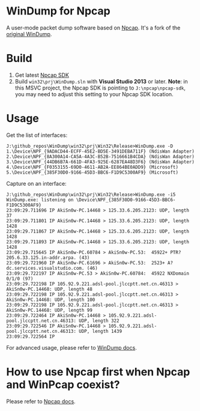 # WinDump for Npcap
A user-mode packet dump software based on [Npcap](https://github.com/nmap/npcap). It's a fork of the [original WinDump](http://www.winpcap.org/windump/).

# Build

1. Get latest [Npcap SDK](https://github.com/nmap/npcap#development-kit)
2. Build ``win32\prj\WinDump.sln`` with **Visual Studio 2013** or later. **Note**: in this MSVC project, the Npcap SDK is pointing to ``J:\npcap\npcap-sdk``, you may need to adjust this setting to your Npcap SDK location.

# Usage
Get the list of interfaces:
```
J:\github_repos\WinDump\win32\prj\Win32\Release>WinDump.exe -D
1.\Device\NPF_{9ADACD44-ECFF-45E2-BD5E-3491DEBA711F} (NdisWan Adapter)
2.\Device\NPF_{8A300A14-CA5A-4A3C-B52B-7516661B4CDA} (NdisWan Adapter)
3.\Device\NPF_{44DB6B7A-661D-4FA3-925E-6287EA48D3F6} (NdisWan Adapter)
4.\Device\NPF_{F0353155-69D0-4611-AB2A-EE864BE0ADD9} (Microsoft)
5.\Device\NPF_{385F30D0-9166-45D3-BBC6-F1D9C5300AF9} (Microsoft)
```

Capture on an interface:

```
J:\github_repos\WinDump\win32\prj\Win32\Release>WinDump.exe -i5
WinDump.exe: listening on \Device\NPF_{385F30D0-9166-45D3-BBC6-F1D9C5300AF9}
23:09:29.711696 IP AkiSn0w-PC.14468 > 125.33.6.205.2123: UDP, length 37
23:09:29.711801 IP AkiSn0w-PC.14468 > 125.33.6.205.2123: UDP, length 1428
23:09:29.711867 IP AkiSn0w-PC.14468 > 125.33.6.205.2123: UDP, length 1428
23:09:29.711893 IP AkiSn0w-PC.14468 > 125.33.6.205.2123: UDP, length 1428
23:09:29.715645 IP AkiSn0w-PC.60784 > AkiSn0w-PC.53:  45922+ PTR? 205.6.33.125.in-addr.arpa. (43)
23:09:29.721960 IP AkiSn0w-PC.61696 > AkiSn0w-PC.53:  2523+ A? dc.services.visualstudio.com. (46)
23:09:29.722197 IP AkiSn0w-PC.53 > AkiSn0w-PC.60784:  45922 NXDomain 0/1/0 (97)
23:09:29.722198 IP 105.92.9.221.adsl-pool.jlccptt.net.cn.46313 > AkiSn0w-PC.14468: UDP, length 48
23:09:29.722198 IP 105.92.9.221.adsl-pool.jlccptt.net.cn.46313 > AkiSn0w-PC.14468: UDP, length 100
23:09:29.722198 IP 105.92.9.221.adsl-pool.jlccptt.net.cn.46313 > AkiSn0w-PC.14468: UDP, length 99
23:09:29.722464 IP AkiSn0w-PC.14468 > 105.92.9.221.adsl-pool.jlccptt.net.cn.46313: UDP, length 322
23:09:29.722546 IP AkiSn0w-PC.14468 > 105.92.9.221.adsl-pool.jlccptt.net.cn.46313: UDP, length 1439
23:09:29.722564 IP
```

For advanced usage, please refer to [WinDump docs](http://www.winpcap.org/windump/docs/default.htm).

# How to use Npcap first when Npcap and WinPcap coexist?

Please refer to [Npcap docs](https://rawgit.com/nmap/npcap/master/docs/npcap-guide-wrapper.html#npcap-feature-native).


